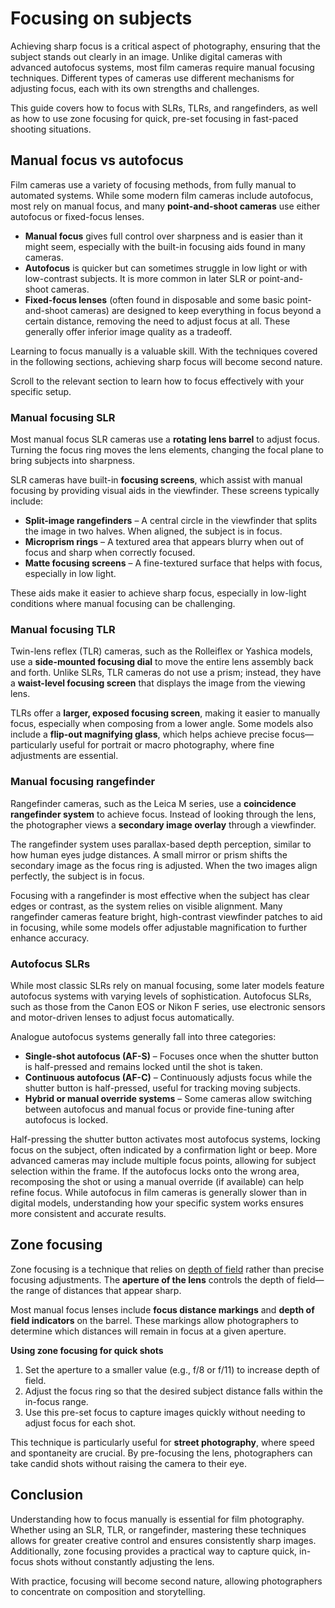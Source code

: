 # Focusing on subjects

Achieving sharp focus is a critical aspect of photography, ensuring that the subject stands out clearly in an image.
Unlike digital cameras with advanced autofocus systems, most film cameras require manual focusing techniques.
Different types of cameras use different mechanisms for adjusting focus, each with its own strengths and challenges.

This guide covers how to focus with SLRs, TLRs, and rangefinders, as well as how to use zone focusing for quick, pre-set focusing in fast-paced shooting situations.

## Manual focus vs autofocus

Film cameras use a variety of focusing methods, from fully manual to automated systems. 
While some modern film cameras include autofocus, most rely on manual focus, and many **point-and-shoot cameras** use either autofocus or fixed-focus lenses.

- **Manual focus** gives full control over sharpness and is easier than it might seem, especially with the built-in focusing aids found in many cameras.
- **Autofocus** is quicker but can sometimes struggle in low light or with low-contrast subjects. It is more common in later SLR or point-and-shoot cameras.
- **Fixed-focus lenses** (often found in disposable and some basic point-and-shoot cameras) are designed to keep everything in focus beyond a certain distance, removing the need to adjust focus at all. These generally offer inferior image quality as a tradeoff.

Learning to focus manually is a valuable skill.
With the techniques covered in the following sections, achieving sharp focus will become second nature.

Scroll to the relevant section to learn how to focus effectively with your specific setup.

### Manual focusing SLR

Most manual focus SLR cameras use a **rotating lens barrel** to adjust focus. 
Turning the focus ring moves the lens elements, changing the focal plane to bring subjects into sharpness.

SLR cameras have built-in **focusing screens**, which assist with manual focusing by providing visual aids in the viewfinder. 
These screens typically include:

- **Split-image rangefinders** – A central circle in the viewfinder that splits the image in two halves. When aligned, the subject is in focus.
- **Microprism rings** – A textured area that appears blurry when out of focus and sharp when correctly focused.
- **Matte focusing screens** – A fine-textured surface that helps with focus, especially in low light.

These aids make it easier to achieve sharp focus, especially in low-light conditions where manual focusing can be challenging.

### Manual focusing TLR

Twin-lens reflex (TLR) cameras, such as the Rolleiflex or Yashica models, use a **side-mounted focusing dial** to move the entire lens assembly back and forth. 
Unlike SLRs, TLR cameras do not use a prism; instead, they have a **waist-level focusing screen** that displays the image from the viewing lens.

TLRs offer a **larger, exposed focusing screen**, making it easier to manually focus, especially when composing from a lower angle. 
Some models also include a **flip-out magnifying glass**, which helps achieve precise focus—particularly useful for portrait or macro photography, where fine adjustments are essential.

### Manual focusing rangefinder

Rangefinder cameras, such as the Leica M series, use a **coincidence rangefinder system** to achieve focus. 
Instead of looking through the lens, the photographer views a **secondary image overlay** through a viewfinder.

The rangefinder system uses parallax-based depth perception, similar to how human eyes judge distances. 
A small mirror or prism shifts the secondary image as the focus ring is adjusted. When the two images align perfectly, the subject is in focus.

Focusing with a rangefinder is most effective when the subject has clear edges or contrast, as the system relies on visible alignment. 
Many rangefinder cameras feature bright, high-contrast viewfinder patches to aid in focusing, while some models offer adjustable magnification to further enhance accuracy.

### Autofocus SLRs

While most classic SLRs rely on manual focusing, some later models feature autofocus systems with varying levels of sophistication. 
Autofocus SLRs, such as those from the Canon EOS or Nikon F series, use electronic sensors and motor-driven lenses to adjust focus automatically.

Analogue autofocus systems generally fall into three categories:

- **Single-shot autofocus (AF-S)** – Focuses once when the shutter button is half-pressed and remains locked until the shot is taken.
- **Continuous autofocus (AF-C)** – Continuously adjusts focus while the shutter button is half-pressed, useful for tracking moving subjects.
- **Hybrid or manual override systems** – Some cameras allow switching between autofocus and manual focus or provide fine-tuning after autofocus is locked.

Half-pressing the shutter button activates most autofocus systems, locking focus on the subject, often indicated by a confirmation light or beep. 
More advanced cameras may include multiple focus points, allowing for subject selection within the frame. 
If the autofocus locks onto the wrong area, recomposing the shot or using a manual override (if available) can help refine focus. 
While autofocus in film cameras is generally slower than in digital models, understanding how your specific system works ensures more consistent and accurate results.

## Zone focusing

Zone focusing is a technique that relies on [depth of field](/glossary#depth-of-field) rather than precise focusing adjustments. 
The **aperture of the lens** controls the depth of field—the range of distances that appear sharp.

Most manual focus lenses include **focus distance markings** and **depth of field indicators** on the barrel. 
These markings allow photographers to determine which distances will remain in focus at a given aperture.

**Using zone focusing for quick shots**
1. Set the aperture to a smaller value (e.g., f/8 or f/11) to increase depth of field.
2. Adjust the focus ring so that the desired subject distance falls within the in-focus range.
3. Use this pre-set focus to capture images quickly without needing to adjust focus for each shot.

This technique is particularly useful for **street photography**, where speed and spontaneity are crucial. 
By pre-focusing the lens, photographers can take candid shots without raising the camera to their eye.

## Conclusion

Understanding how to focus manually is essential for film photography. 
Whether using an SLR, TLR, or rangefinder, mastering these techniques allows for greater creative control and ensures consistently sharp images. 
Additionally, zone focusing provides a practical way to capture quick, in-focus shots without constantly adjusting the lens.

With practice, focusing will become second nature, allowing photographers to concentrate on composition and storytelling.